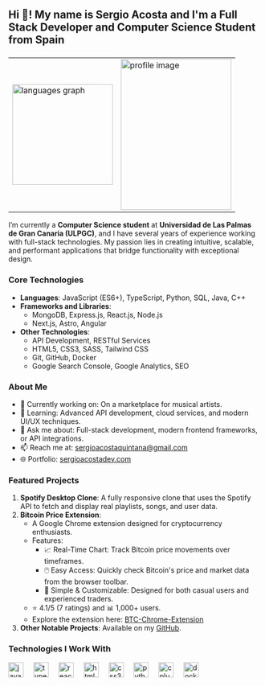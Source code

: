<h2 align="left">Hi 👋! My name is Sergio Acosta and I'm a Full Stack Developer and Computer Science Student from Spain</h2>

###

<table align="center">
  <tr>
    <td>
      <img src="https://github-readme-stats.vercel.app/api/top-langs?username=SergioAcostaTer&locale=en&hide_title=false&layout=compact&card_width=320&langs_count=5&theme=dracula&hide_border=false" height="200" alt="languages graph" />
    </td>
    <td>
      <img src="https://scontent-prg1-1.cdninstagram.com/v/t51.29350-15/464269471_3826302060991988_9113647997735149844_n.webp?stp=dst-jpg_e35&efg=eyJ2ZW5jb2RlX3RhZyI6ImltYWdlX3VybGdlbi4xNDQweDE4MDAuc2RyLmYyOTM1MC5kZWZhdWx0X2ltYWdlIn0&_nc_ht=scontent-prg1-1.cdninstagram.com&_nc_cat=108&_nc_ohc=ClnbrK-loAIQ7kNvgF0Wdt1&_nc_gid=28d80916c2b241c8b20874346059ddce&edm=AP4sbd4BAAAA&ccb=7-5&ig_cache_key=MzQ4NzI3NTgyODUxNjczMzE2Nw%3D%3D.3-ccb7-5&oh=00_AYB0_zTD6scdrAPg6TOmEu1VMXI_Bv_mFakgjskB0ALnDg&oe=674D2FCB&_nc_sid=7a9f4b" width="220" height="300" alt="profile image" />
    </td>
  </tr>
</table>


I’m currently a **Computer Science student** at **Universidad de Las Palmas de Gran Canaria (ULPGC)**, and I have several years of experience working with full-stack technologies. My passion lies in creating intuitive, scalable, and performant applications that bridge functionality with exceptional design.

### **Core Technologies**
- **Languages**: JavaScript (ES6+), TypeScript, Python, SQL, Java, C++
- **Frameworks and Libraries**:
  - MongoDB, Express.js, React.js, Node.js
  - Next.js, Astro, Angular
- **Other Technologies**:
  - API Development, RESTful Services
  - HTML5, CSS3, SASS, Tailwind CSS
  - Git, GitHub, Docker
  - Google Search Console, Google Analytics, SEO

### **About Me**
- 🔭 Currently working on: On a marketplace for musical artists.
- 🌱 Learning: Advanced API development, cloud services, and modern UI/UX techniques.
- 💬 Ask me about: Full-stack development, modern frontend frameworks, or API integrations.
- 📫 Reach me at: [sergioacostaquintana@gmail.com](mailto:sergioacostaquintana@gmail.com)
- 🌐 Portfolio: [sergioacostadev.com](https://sergioacostadev.com)

### **Featured Projects**
1. **Spotify Desktop Clone**: A fully responsive clone that uses the Spotify API to fetch and display real playlists, songs, and user data.
2. **Bitcoin Price Extension**:
   - A Google Chrome extension designed for cryptocurrency enthusiasts.
   - Features:
     - 📈 Real-Time Chart: Track Bitcoin price movements over timeframes.
     - 🖱️ Easy Access: Quickly check Bitcoin's price and market data from the browser toolbar.
     - 🔧 Simple & Customizable: Designed for both casual users and experienced traders.
   - ⭐ 4.1/5 (7 ratings) and 📊 1,000+ users.
   - Explore the extension here: [BTC-Chrome-Extension](https://github.com/SergioAcostaTer/BTC-Chrome-Extension)
3. **Other Notable Projects**: Available on my [GitHub](https://github.com/SergioAcostaTer).

### **Technologies I Work With**
<div align="left">
  <img src="https://cdn.jsdelivr.net/gh/devicons/devicon/icons/javascript/javascript-original.svg" height="30" alt="javascript logo"  />
  <img width="12" />
  <img src="https://cdn.jsdelivr.net/gh/devicons/devicon/icons/typescript/typescript-original.svg" height="30" alt="typescript logo"  />
  <img width="12" />
  <img src="https://cdn.jsdelivr.net/gh/devicons/devicon/icons/react/react-original.svg" height="30" alt="react logo"  />
  <img width="12" />
  <img src="https://cdn.jsdelivr.net/gh/devicons/devicon/icons/html5/html5-original.svg" height="30" alt="html5 logo"  />
  <img width="12" />
  <img src="https://cdn.jsdelivr.net/gh/devicons/devicon/icons/css3/css3-original.svg" height="30" alt="css3 logo"  />
  <img width="12" />
  <img src="https://cdn.jsdelivr.net/gh/devicons/devicon/icons/python/python-original.svg" height="30" alt="python logo"  />
  <img width="12" />
  <img src="https://cdn.jsdelivr.net/gh/devicons/devicon/icons/cplusplus/cplusplus-original.svg" height="30" alt="cplusplus logo"  />
  <img width="12" />
  <img src="https://cdn.jsdelivr.net/gh/devicons/devicon/icons/docker/docker-original.svg" height="30" alt="docker logo"  />
</div>
